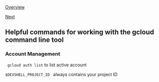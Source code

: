 [Overview](https://github.com/paulowe/gcp/blob/main/readme.md)

[Next](https://github.com/paulowe/gcp/blob/main/gcp-core-infrastructure/gsutil.md)

## Helpful commands for working with the gcloud command line tool

### Account Management

``` gcloud auth list``` to list active account

```$DEVSHELL_PROJECT_ID ``` always contains your project ID



